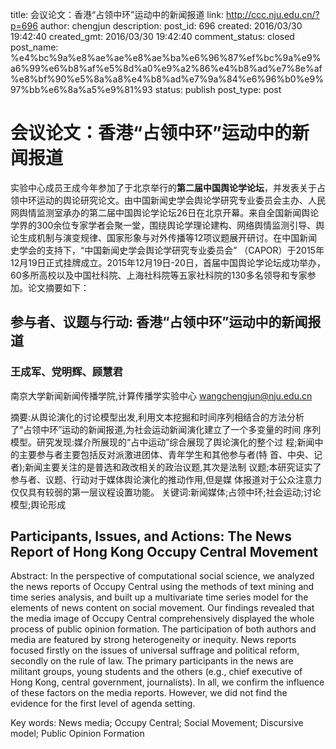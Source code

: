 title: 会议论文：香港“占领中环”运动中的新闻报道
link: http://ccc.nju.edu.cn/?p=696
author: chengjun
description: 
post_id: 696
created: 2016/03/30 19:42:40
created_gmt: 2016/03/30 19:42:40
comment_status: closed
post_name: %e4%bc%9a%e8%ae%ae%e8%ae%ba%e6%96%87%ef%bc%9a%e9%a6%99%e6%b8%af%e5%8d%a0%e9%a2%86%e4%b8%ad%e7%8e%af%e8%bf%90%e5%8a%a8%e4%b8%ad%e7%9a%84%e6%96%b0%e9%97%bb%e6%8a%a5%e9%81%93
status: publish
post_type: post

# 会议论文：香港“占领中环”运动中的新闻报道

实验中心成员王成今年参加了于北京举行的**第二届中国舆论学论坛**，并发表关于占领中环运动的舆论研究论文。由中国新闻史学会舆论学研究专业委员会主办、人民网舆情监测室承办的第二届中国舆论学论坛26日在北京开幕。来自全国新闻舆论学界的300余位专家学者会聚一堂，围绕舆论学理论建构、网络舆情监测引导、舆论生成机制与演变规律、国家形象与对外传播等12项议题展开研讨。在中国新闻史学会的支持下，“中国新闻史学会舆论学研究专业委员会” （CAPOR）于2015年12月19日正式挂牌成立。2015年12月19日-20日，首届中国舆论学论坛成功举办，60多所高校以及中国社科院、上海社科院等五家社科院的130多名领导和专家参加。论文摘要如下：

## **参与者、议题与行动: 香港“占领中环”运动中的新闻报道**

### 王成军、党明辉、顾慧君

南京大学新闻新闻传播学院,计算传播学实验中心 wangchengjun@nju.edu.cn

摘要:从舆论演化的讨论模型出发,利用文本挖掘和时间序列相结合的方法分析 了“占领中环”运动的新闻报道,为社会运动新闻演化建立了一个多变量的时间 序列模型。研究发现:媒介所展现的“占中运动”综合展现了舆论演化的整个过 程;新闻中的主要参与者主要包括反对派激进团体、青年学生和其他参与者(特 首、中央、记者);新闻主要关注的是普选和政改相关的政治议题,其次是法制 议题;本研究证实了参与者、议题、行动对于媒体舆论演化的推动作用,但是媒 体报道对于公众注意力仅仅具有较弱的第一层议程设置功能。 关键词:新闻媒体;占领中环;社会运动;讨论模型;舆论形成

## Participants, Issues, and Actions: The News Report of Hong Kong Occupy Central Movement

Abstract: In the perspective of computational social science, we analyzed the news reports of Occupy Central using the methods of text mining and time series analysis, and built up a multivariate time series model for the elements of news content on social movement. Our findings revealed that the media image of Occupy Central comprehensively displayed the whole process of public opinion formation. The participation of both authors and media are featured by strong heterogeneity or inequity. News reports focused firstly on the issues of universal suffrage and political reform, secondly on the rule of law. The primary participants in the news are militant groups, young students and the others (e.g., chief executive of Hong Kong, central government, journalists). In all, we confirm the influence of these factors on the media reports. However, we did not find the evidence for the first level of agenda setting.

Key words: News media; Occupy Central; Social Movement; Discursive model; Public Opinion Formation